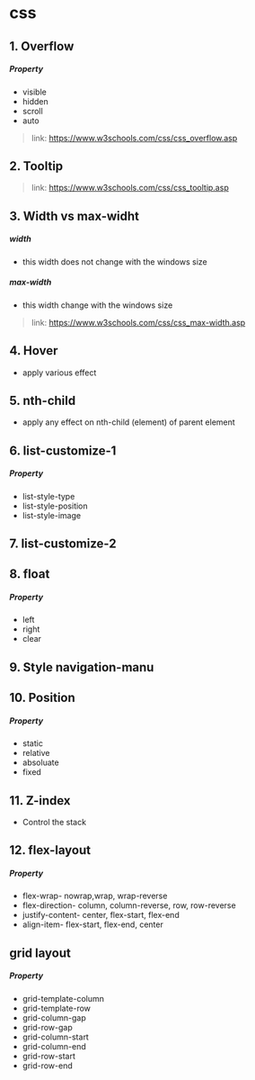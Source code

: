 # css
## 1. Overflow
##### Property
* visible
* hidden
* scroll
* auto
> link: https://www.w3schools.com/css/css_overflow.asp
 ## 2. Tooltip
> link: https://www.w3schools.com/css/css_tooltip.asp
## 3. Width vs max-widht
##### width
* this width does not change with the windows size
##### max-width
* this width change with the windows size
> link: https://www.w3schools.com/css/css_max-width.asp
## 4. Hover
* apply various effect
## 5. nth-child
* apply any effect on nth-child (element) of parent element
## 6. list-customize-1
##### Property
* list-style-type
* list-style-position
* list-style-image
## 7. list-customize-2
## 8. float
##### Property
* left
* right
* clear
## 9. Style navigation-manu
## 10. Position
##### Property
* static
* relative
* absoluate
* fixed
## 11. Z-index
* Control the stack
## 12. flex-layout
##### Property
* flex-wrap- nowrap,wrap, wrap-reverse
* flex-direction- column, column-reverse, row, row-reverse
* justify-content- center, flex-start, flex-end
* align-item- flex-start, flex-end, center
## grid layout
##### Property
* grid-template-column
* grid-template-row
* grid-column-gap
* grid-row-gap
* grid-column-start
* grid-column-end
* grid-row-start
* grid-row-end

 

